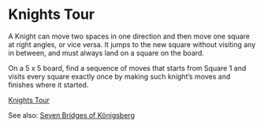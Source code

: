 # Knights Tour

A Knight can move two spaces in one direction and then move one square at right angles, or vice versa. It jumps to the new square without visiting any in between, and must always land on a square on the board.

On a 5 x 5 board, find a sequence of moves that starts from Square 1 and visits every square exactly once by making such knight’s moves and finishes where it started.

[Knights Tour](https://en.wikipedia.org/wiki/Knight%27s_tour)

See also: [Seven Bridges of Königsberg](https://en.wikipedia.org/wiki/Seven_Bridges_of_K%C3%B6nigsberg)
